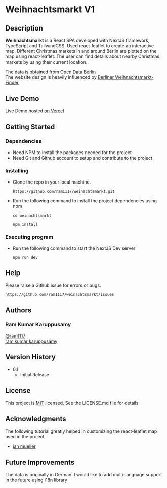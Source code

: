 # Weihnachtsmarkt V1

## Description

**Weihnachtsmarkt** is a React SPA developed with NextJS framework, TypeScript and TailwindCSS. Used react-leaflet to create an interactive map. Different Christmas markets in and around Berlin are plotted on the map using react-leaflet. The user can find details about nearby Christmas markets by using their current location.

The data is obtained from [Open Data Berlin](https://daten.berlin.de/datensaetze/berliner-weihnachtsm%C3%A4rkte) <br>
The website design is heavily influenced by [Berliner Weihnachtsmarkt-Finder](https://weihnachtsmaerkte.odis-berlin.de/?id=)

## Live Demo

Live Demo hosted [on Vercel](https://weinachtsmarkt.vercel.app/)

## Getting Started

### Dependencies

- Need NPM to install the packages needed for the project
- Need Git and Github account to setup and contribute to the project

### Installing

- Clone the repo in your local machine.

  ```
  https://github.com/ram1117/weinachtsmarkt.git
  ```

- Run the following command to install the project dependencies using npm
  ```
  cd weinachtsmarkt
  ```
  ```
  npm install
  ```

### Executing program

- Run the following command to start the NextJS Dev server

  ```
  npm run dev
  ```

## Help

Please raise a Github issue for errors or bugs.

```
https://github.com/ram1117/weinachtsmarkt/issues
```

## Authors

### Ram Kumar Karuppusamy

[@ram1117](https://github.com/ram1117) <br />
[ram kumar karuppusamy](https://www.linkedin.com/in/ram-kumar-karuppusamy/)

## Version History

- 0.1
  - Initial Release

## License

This project is [MIT](./LICENSE) licensed. See the LICENSE.md file for details

## Acknowledgments

The following tutorial greatly helped in customizing the react-leaflet map used in the project.

- [jan mueller](https://jan-mueller.at/blog/react-leaflet/)

## Future Improvements

The data is originally in German. I would like to add multi-language support in the future using i18n library
